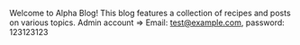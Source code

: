 Welcome to Alpha Blog! This blog features a collection of recipes and posts on various topics.
Admin account => Email: test@example.com, password: 123123123
